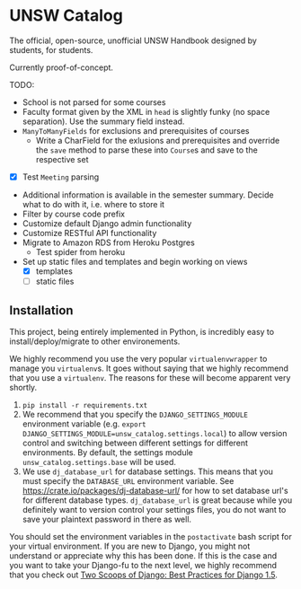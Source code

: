 UNSW Catalog
============

The official, open-source, unofficial UNSW Handbook designed by students, for students.

Currently proof-of-concept.

TODO:

- School is not parsed for some courses
- Faculty format given by the XML in `head` is slightly funky (no space separation). Use the summary field instead.
- `ManyToManyFields` for exclusions and prerequisites of courses
    + Write a CharField for the exlusions and prerequisites and override the `save` method to parse these into `Course`s and save to the respective set
- [x] Test `Meeting` parsing
- Additional information is available in the semester summary. Decide what to do with it, i.e. where to store it
- Filter by course code prefix
- Customize default Django admin functionality 
- Customize RESTful API functionality
- Migrate to Amazon RDS from Heroku Postgres
    + Test spider from heroku
- Set up static files and templates and begin working on views
    + [x] templates
    + [ ] static files

## Installation ##

This project, being entirely implemented in Python, is incredibly easy to install/deploy/migrate to other environements.

We highly recommend you use the very popular `virtualenvwrapper` to manage you `virtualenv`s. It goes without saying that we highly recommend that you use a `virtualenv`. The reasons for these will become apparent very shortly.

1. `pip install -r requirements.txt`
2. We recommend that you specify the `DJANGO_SETTINGS_MODULE` environment variable (e.g. `export DJANGO_SETTINGS_MODULE=unsw_catalog.settings.local`) to allow version control and switching between different settings for different environments. By default, the settings module `unsw_catalog.settings.base` will be used.
3. We use `dj_database_url` for database settings. This means that you must specify the `DATABASE_URL` environment variable. See https://crate.io/packages/dj-database-url/ for how to set database url's for different database types. `dj_database_url` is great because while you definitely want to version control your settings files, you do not want to save your plaintext password in there as well.

You should set the environment variables in the `postactivate` bash script for your virtual environment. If you are new to Django, you might not understand or appreciate why this has been done. If this is the case and you want to take your Django-fu to the next level, we highly recommend that you check out [Two Scoops of Django: Best Practices for Django 1.5](http://twoscoopspress.org/products/two-scoops-of-django-1-5).